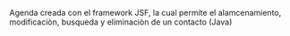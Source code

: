 Agenda creada con el framework JSF, la cual permite el alamcenamiento, modificaciòn, busqueda y eliminaciòn de un contacto (Java)
